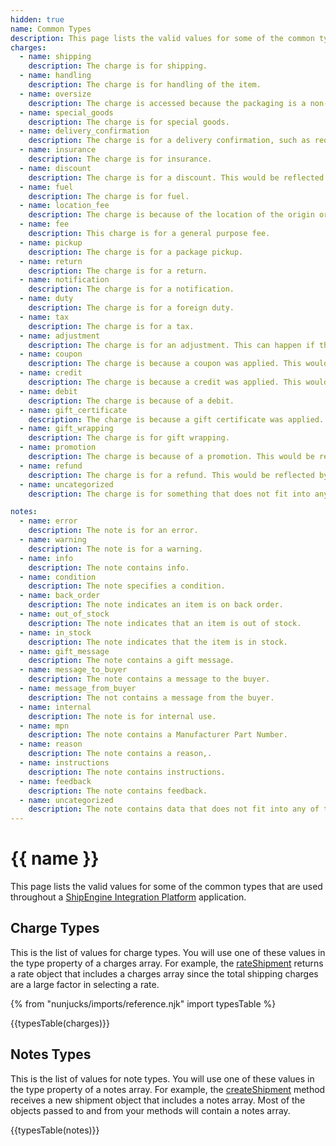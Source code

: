 ```yaml
---
hidden: true
name: Common Types
description: This page lists the valid values for some of the common types.
charges:
  - name: shipping
    description: The charge is for shipping.
  - name: handling
    description: The charge is for handling of the item.
  - name: oversize
    description: The charge is accessed because the packaging is a non-standard size.
  - name: special_goods
    description: The charge is for special goods.
  - name: delivery_confirmation
    description: The charge is for a delivery confirmation, such as requiring an adult signature.
  - name: insurance
    description: The charge is for insurance.
  - name: discount
    description: The charge is for a discount. This would be reflected by a negative value.
  - name: fuel
    description: The charge is for fuel.
  - name: location_fee
    description: The charge is because of the location of the origin or destination address.
  - name: fee
    description: This charge is for a general purpose fee.
  - name: pickup
    description: The charge is for a package pickup.
  - name: return
    description: The charge is for a return.
  - name: notification
    description: The charge is for a notification.
  - name: duty
    description: The charge is for a foreign duty.
  - name: tax
    description: The charge is for a tax.
  - name: adjustment
    description: The charge is for an adjustment. This can happen if the package dimensions or weight are different from what was used when the label was generated. It would be negative for a refund.
  - name: coupon
    description: The charge is because a coupon was applied. This would be reflected by a negative value.
  - name: credit
    description: The charge is because a credit was applied. This would be reflected by a negative value.
  - name: debit
    description: The charge is because of a debit.
  - name: gift_certificate
    description: The charge is because a gift certificate was applied. This would be reflected by a negative value.
  - name: gift_wrapping
    description: The charge is for gift wrapping.
  - name: promotion
    description: The charge is because of a promotion. This would be reflected by a negative value.
  - name: refund
    description: The charge is for a refund. This would be reflected by a negative value.
  - name: uncategorized
    description: The charge is for something that does not fit into any of the other categories.

notes:
  - name: error
    description: The note is for an error.
  - name: warning
    description: The note is for a warning.
  - name: info
    description: The note contains info.
  - name: condition
    description: The note specifies a condition.
  - name: back_order
    description: The note indicates an item is on back order.
  - name: out_of_stock
    description: The note indicates that an item is out of stock.
  - name: in_stock
    description: The note indicates that the item is in stock.
  - name: gift_message
    description: The note contains a gift message.
  - name: message_to_buyer
    description: The note contains a message to the buyer.
  - name: message_from_buyer
    description: The not contains a message from the buyer.
  - name: internal
    description: The note is for internal use.
  - name: mpn
    description: The note contains a Manufacturer Part Number.
  - name: reason
    description: The note contains a reason,.
  - name: instructions
    description: The note contains instructions.
  - name: feedback
    description: The note contains feedback.
  - name: uncategorized
    description: The note contains data that does not fit into any of the other categories.
---
```


{{ name }}
==========================
This page lists the valid values for some of the common types that are used throughout a [ShipEngine Integration Platform](./../index.md) application.

Charge Types
-----------------------------------
This is the list of values for charge types. You will use one of these values in the type property of a charges array. For example, the [rateShipment](./methods/rate-shipment.md) returns a rate object that includes
a charges array since the total shipping charges are a large factor in selecting a rate.

{% from "nunjucks/imports/reference.njk" import typesTable %}

{{typesTable(charges)}}

Notes Types
------------------------------------------
This is the list of values for note types. You will use one of these values in the type property of a notes array. For example, the [createShipment](./methods/create-shipment.md) method receives a new shipment object that includes
a notes array. Most of the objects passed to and from your methods will contain a notes array.



{{typesTable(notes)}}
